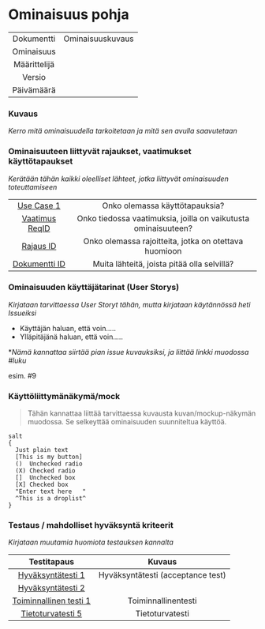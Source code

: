 # Ominaisuus pohja  

| | |
|:-:|:-:|
| Dokumentti | Ominaisuuskuvaus |
| Ominaisuus | | 
| Määrittelijä | | 
| Versio | |
| Päivämäärä |

### Kuvaus

*Kerro mitä ominaisuudella tarkoitetaan ja mitä sen avulla saavutetaan*



### Ominaisuuteen liittyvät rajaukset, vaatimukset käyttötapaukset

*Kerätään tähän kaikki oleelliset lähteet, jotka liittyvät ominaisuuden toteuttamiseen*

| | |
|:-:|:-:|
| [Use Case 1](FT1-kayttotapaus.md) | Onko olemassa käyttötapauksia? |
| [Vaatimus ReqID]() | Onko tiedossa vaatimuksia, joilla on vaikutusta ominaisuuteen? | 
| [Rajaus ID]() | Onko olemassa rajoitteita, jotka on otettava huomioon | 
| [Dokumentti ID]() | Muita lähteitä, joista pitää olla selvillä?  | 

### Ominaisuuden käyttäjätarinat (User Storys)

*Kirjataan tarvittaessa User Storyt tähän, mutta kirjataan käytännössä heti  Issueiksi*

* Käyttäjän haluan, että voin.....
* Ylläpitäjänä haluan, että voin.....

**Nämä kannattaa siirtää pian issue kuvauksiksi, ja liittää linkki muodossa #luku*

esim. #9

### Käyttöliittymänäkymä/mock 

>Tähän kannattaa liittää tarvittaessa kuvausta kuvan/mockup-näkymän muodossa. 
Se selkeyttää ominaisuuden suunniteltua käyttöä.

```plantuml
salt
{
  Just plain text
  [This is my button]
  ()  Unchecked radio
  (X) Checked radio
  []  Unchecked box
  [X] Checked box
  "Enter text here   "
  ^This is a droplist^
}
```

### Testaus / mahdolliset hyväksyntä kriteerit 

*Kirjataan muutamia huomiota testauksen kannalta*


| Testitapaus  | Kuvaus  |
|:-: | :-:|
| [Hyväksyntätesti 1](pohjat/pohja-hyvaksyntatesti.md) | Hyväksyntätesti (acceptance test) |
| [Hyväksyntätesti 2](pohjat/pohja-hyvaksyntatesti.md) | |
| [Toiminnallinen testi 1]() | Toiminnallinentesti |
| [Tietoturvatesti 5]()  | Tietoturvatesti |





